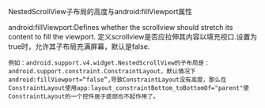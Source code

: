 NestedScrollView子布局的高度与android:fillViewport属性

android:fillViewport:Defines whether the scrollview should stretch its content to fill the viewport. 定义scrollview是否应拉伸其内容以填充视口.设置为true时，允许其子布局充满屏幕，默认是false.

```
例如：android.support.v4.widget.NestedScrollView的子布局是：android.support.constraint.ConstraintLayout，默认情况下android:fillViewport=“false”,导致ConstraintLayout没有高度，那么在ConstraintLayout使用app:layout_constraintBottom_toBottomOf="parent"使ConstraintLayout的一个控件居于底部也不起作用了。


```
